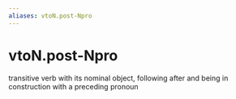 ```yaml
---
aliases: vtoN.post-Npro
---
```

# vtoN.post-Npro

transitive verb with its nominal object, following after and being in construction with a preceding pronoun
> 